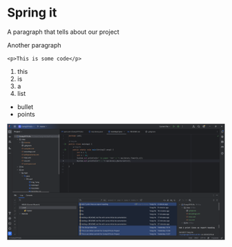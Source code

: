 Spring it
===

A paragraph that tells about our project

Another paragraph

```angular2html
<p>This is some code</p>
```

1. this
2. is
3. a
4. list

* bullet
* points

![img.png](img.png)